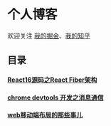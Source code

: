 # 个人博客

欢迎关注 [我的掘金](https://juejin.im/user/56dfa4391532bc00515e13d9)、[我的知乎](https://www.zhihu.com/people/hu-jiao-36-21/posts)

## 目录

#### [React16源码之React Fiber架构](https://github.com/HuJiaoHJ/blog/issues/7)

#### [chrome devtools 开发之消息通信](https://github.com/HuJiaoHJ/blog/issues/4)

#### [web移动端布局的那些事儿](https://github.com/HuJiaoHJ/blog/issues/6)